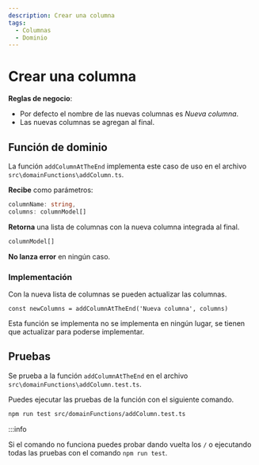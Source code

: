 ```yaml
---
description: Crear una columna
tags:
  - Columnas
  - Dominio
---
```


# Crear una columna

**Reglas de negocio**:
* Por defecto el nombre de las nuevas columnas es *Nueva columna*.
* Las nuevas columnas se agregan al final.

## Función de dominio

La función `addColumnAtTheEnd` implementa este caso de uso en el archivo `src\domainFunctions\addColumn.ts`.

**Recibe** como parámetros:
```typescript
columnName: string, 
columns: columnModel[]
```

**Retorna** una lista de columnas con la nueva columna integrada al final.

```typescript
columnModel[]
```

**No lanza error** en ningún caso. 

### Implementación

Con la nueva lista de columnas se pueden actualizar las columnas.

```tsx
const newColumns = addColumnAtTheEnd('Nueva columna', columns)
```

Esta función se implementa no se implementa en ningún lugar, se tienen que actualizar para poderse implementar.

## Pruebas

Se prueba a la función `addColumnAtTheEnd` en el archivo `src\domainFunctions\addColumn.test.ts`.

Puedes ejecutar las pruebas de la función con el siguiente comando.

```bash
npm run test src/domainFunctions/addColumn.test.ts
```

:::info

Si el comando no funciona puedes probar dando vuelta los `/` o ejecutando todas las pruebas con el comando `npm run test`.